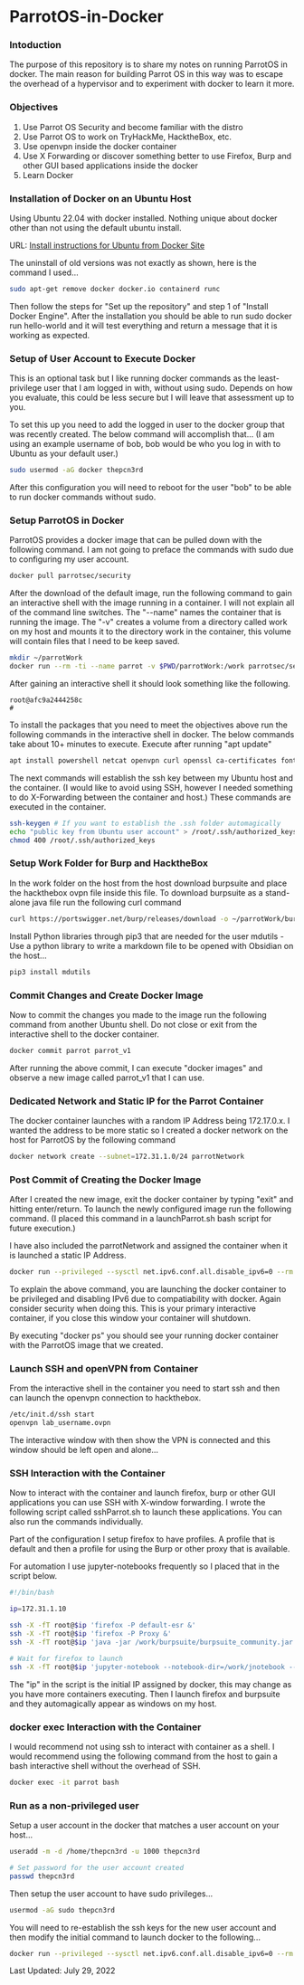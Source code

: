 # ParrotOS-in-Docker

### Intoduction

The purpose of this repository is to share my notes on running ParrotOS in docker.  The main reason for building Parrot OS in this way was to escape the overhead of a hypervisor and to experiment with docker to learn it more.

### Objectives
1. Use Parrot OS Security and become familiar with the distro
2. Use Parrot OS to work on TryHackMe, HacktheBox, etc.
3. Use openvpn inside the docker container
4. Use X Forwarding or discover something better to use Firefox, Burp and other GUI based applications inside the docker
5. Learn Docker


### Installation of Docker on an Ubuntu Host
Using Ubuntu 22.04 with docker installed.  Nothing unique about docker other than not using the default ubuntu install.  

URL: [Install instructions for Ubuntu from Docker Site](https://docs.docker.com/engine/install/ubuntu/)

The uninstall of old versions was not exactly as shown, here is the command I used...
```bash
sudo apt-get remove docker docker.io containerd runc
```

Then follow the steps for "Set up the repository" and step 1 of "Install Docker Engine".  After the installation you should be able to run sudo docker run hello-world and it will test everything and return a message that it is working as expected.


### Setup of User Account to Execute Docker
This is an optional task but I like running docker commands as the least-privilege user that I am logged in with, without using sudo.  Depends on how you evaluate, this could be less secure but I will leave that assessment up to you.

To set this up you need to add the logged in user to the docker group that was recently created.  The below command will accomplish that... (I am using an example username of bob, bob would be who you log in with to Ubuntu as your default user.)

```bash
sudo usermod -aG docker thepcn3rd
```

After this configuration you will need to reboot for the user "bob" to be able to run docker commands without sudo.


### Setup ParrotOS in Docker
ParrotOS provides a docker image that can be pulled down with the following command.  I am not going to preface the commands with sudo due to configuring my user account.

```bash
docker pull parrotsec/security
```

After the download of the default image, run the following command to gain an interactive shell with the image running in a container.  I will not explain all of the command line switches.  The "--name" names the container that is running the image.  The "-v" creates a volume from a directory called work on my host and mounts it to the directory work in the container, this volume will contain files that I need to be keep saved.

```bash
mkdir ~/parrotWork
docker run --rm -ti --name parrot -v $PWD/parrotWork:/work parrotsec/security
```

After gaining an interactive shell it should look something like the following.
```shell_appearance
root@afc9a2444258c
#
```

To install the packages that you need to meet the objectives above run the following commands in the interactive shell in docker.  The below commands take about 10+ minutes to execute.  Execute after running "apt update"
```bash
apt install powershell netcat openvpn curl openssl ca-certificates fontconfig libxext6 libxrender1 libxtst6 parrot-interface-common ssh openjdk-11-jdk jupyter-notebook rlwrap default-mysql-client exiftool ffuf ldap-utils python3-pip smbclient
```

The next commands will establish the ssh key between my Ubuntu host and the container.  (I would like to avoid using SSH, however I needed something to do X-Forwarding between the container and host.)  These commands are executed in the container.

```bash
ssh-keygen # If you want to establish the .ssh folder automagically
echo "public key from Ubuntu user account" > /root/.ssh/authorized_keys
chmod 400 /root/.ssh/authorized_keys
```

### Setup Work Folder for Burp and HacktheBox
In the work folder on the host from the host download burpsuite and place the hackthebox ovpn file inside this file.  To download burpsuite as a stand-alone java file run the following curl command

```bash
curl https://portswigger.net/burp/releases/download -o ~/parrotWork/burpsuite/burpsuite_community.jar
```

Install Python libraries through pip3 that are needed for the user
mdutils - Use a python library to write a markdown file to be opened with Obsidian on the host...

```bash
pip3 install mdutils
```


### Commit Changes and Create Docker Image

Now to commit the changes you made to the image run the following command from another Ubuntu shell.  Do not close or exit from the interactive shell to the docker container.

```bash
docker commit parrot parrot_v1
```

After running the above commit, I can execute "docker images" and observe a new image called parrot_v1 that I can use.

### Dedicated Network and Static IP for the Parrot Container

The docker container launches with a random IP Address being 172.17.0.x.  I wanted the address to be more static so I created a docker network on the host for ParrotOS by the following command

```bash
docker network create --subnet=172.31.1.0/24 parrotNetwork
```


### Post Commit of Creating the Docker Image
After I created the new image, exit the docker container by typing "exit" and hitting enter/return.  To launch the newly configured image run the following command.  (I placed this command in a launchParrot.sh bash script for future execution.)

I have also included the parrotNetwork and assigned the container when it is launched a static IP Address.

```bash
docker run --privileged --sysctl net.ipv6.conf.all.disable_ipv6=0 --rm -ti --name parrot -v $PWD/parrotWork:/work --net parrotNetwork --ip 172.31.1.10 parrot_v1
```

To explain the above command, you are launching the docker container to be privileged and disabling IPv6 due to compatiability with docker.  Again consider security when doing this.  This is your primary interactive container, if you close this window your container will shutdown.

By executing "docker ps" you should see your running docker container with the ParrotOS image that we created.  


### Launch SSH and openVPN from Container
From the interactive shell in the container you need to start ssh and then can launch the openvpn connection to hackthebox.

```bash
/etc/init.d/ssh start
openvpn lab_username.ovpn
```

The interactive window with then show the VPN is connected and this window should be left open and alone...

### SSH Interaction with the Container
Now to interact with the container and launch firefox, burp or other GUI applications you can use SSH with X-window forwarding.  I wrote the following script called sshParrot.sh to launch these applications.  You can also run the commands individually.

Part of the configuration I setup firefox to have profiles.  A profile that is default and then a profile for using the Burp or other proxy that is available.

For automation I use jupyter-notebooks frequently so I placed that in the script below.

```bash
#!/bin/bash

ip=172.31.1.10

ssh -X -fT root@$ip 'firefox -P default-esr &'
ssh -X -fT root@$ip 'firefox -P Proxy &'
ssh -X -fT root@$ip 'java -jar /work/burpsuite/burpsuite_community.jar &'

# Wait for firefox to launch
ssh -X -fT root@$ip 'jupyter-notebook --notebook-dir=/work/jnotebook --allow-root &'
```

The "ip" in the script is the initial IP assigned by docker, this may change as you have more containers executing.  Then I launch firefox and burpsuite and they automagically appear as windows on my host.

### docker exec Interaction with the Container
I would recommend not using ssh to interact with container as a shell.  I would recommend using the following command from the host to gain a bash interactive shell without the overhead of SSH.

```bash
docker exec -it parrot bash
```

### Run as a non-privileged user

Setup a user account in the docker that matches a user account on your host...

```bash
useradd -m -d /home/thepcn3rd -u 1000 thepcn3rd

# Set password for the user account created
passwd thepcn3rd
```

Then setup the user account to have sudo privileges...

```bash
usermod -aG sudo thepcn3rd
```

You will need to re-establish the ssh keys for the new user account and then modify the initial command to launch docker to the following...
```bash
docker run --privileged --sysctl net.ipv6.conf.all.disable_ipv6=0 --rm -ti --name parrot -v $PWD/parrotWork:/work --net parrotNetwork --ip 172.31.1.10 --user 1000:1000 parrot_v1
```


Last Updated: July 29, 2022


